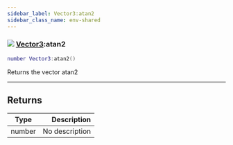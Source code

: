 ```yaml
---
sidebar_label: Vector3:atan2
sidebar_class_name: env-shared
---
```


### ![](/img/wiki/shared.png) [Vector3](../vector3/README.md):atan2

```lua
number Vector3:atan2()
```

Returns the vector atan2<br/>

-----------------
## Returns

| Type   | Description |
| ------ | ----------: |
| number | No description |
